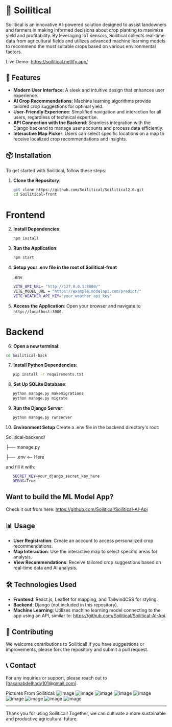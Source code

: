 # 🌱 **Soilitical**

Soilitical is an innovative AI-powered solution designed to assist landowners and farmers in making informed decisions about crop planting to maximize yield and profitability. By leveraging IoT sensors, Soilitical collects real-time data from agricultural fields and utilizes advanced machine learning models to recommend the most suitable crops based on various environmental factors.

Live Demo: https://soilitical.netlify.app/

## 🚀 **Features**

- **Modern User Interface**: A sleek and intuitive design that enhances user experience.
- **AI Crop Recommendations**: Machine learning algorithms provide tailored crop suggestions for optimal yield.
- **User-Friendly Experience**: Simplified navigation and interaction for all users, regardless of technical expertise.
- **API Connection with the Backend**: Seamless integration with the Django backend to manage user accounts and process data efficiently.
- **Interactive Map Picker**: Users can select specific locations on a map to receive localized crop recommendations and insights.

## 📦 **Installation**

To get started with Soilitical, follow these steps:

1. **Clone the Repository**:

   ```bash
   git clone https://github.com/Soilitical/Soilitical2.0.git
   cd Soilitical-front
   ```

# **Frontend**

2. **Install Dependencies**:

   ```bash
   npm install
   ```

3. **Run the Application**:

   ```bash
   npm start
   ```

4. **Setup your .env file in the root of Soilitical-front**

   .env

   ```bash
   VITE_API_URL= "http://127.0.0.1:8000/"
   VITE_MODEL_URL = "https://example.modelapi.com/predict/"
   VITE_WEATHER_API_KEY="your_weather_api_key"
   ```

5. **Access the Application**: Open your browser and navigate to `http://localhost:3000`.

# **Backend**

6. **Open a new terminal**:

```bash
cd Soilitical-back
```

7. **Install Python Dependencies**:

```bash
   pip install -r requirements.txt
```

8. **Set Up SQLite Database**:

```bash
   python manage.py makemigrations
   python manage.py migrate
```

9. **Run the Django Server**:

```bash
   python manage.py runserver
```

10. **Environment Setup**
    Create a .env file in the backend directory's root:

Soilitical-backend/

├── manage.py

├── .env <-- Here

and fill it with:

```bash
   SECRET_KEY=your_django_secret_key_here
   DEBUG=True
```

## **Want to build the ML Model App?**

Check it out from here: https://github.com/Soilitical/Soilitical-AI-Api

## 📊 **Usage**

- **User Registration**: Create an account to access personalized crop recommendations.
- **Map Interaction**: Use the interactive map to select specific areas for analysis.
- **View Recommendations**: Receive tailored crop suggestions based on real-time data and AI analysis.

## 🛠️ **Technologies Used**

- **Frontend**: React.js, Leaflet for mapping, and TailwindCSS for styling.
- **Backend**: Django (not included in this repository).
- **Machine Learning**: Utilizes machine learning model connecting to the app using an API, similar to: https://github.com/Soilitical/Soilitical-AI-Api.

## 🤝 **Contributing**

We welcome contributions to Soilitical! If you have suggestions or improvements, please fork the repository and submit a pull request.

## 📞 **Contact**

For any inquiries or support, please reach out to [hasanabdelhady101@gmail.com].

Pictures From Soilitical:
![image](https://github.com/user-attachments/assets/356962da-dbcc-42f8-b31f-a84590091bb6)
![image](https://github.com/user-attachments/assets/414ae31c-3d81-4247-a427-6e0fbfdcb0e5)
![image](https://github.com/user-attachments/assets/dc53aaad-3940-4169-a958-60ee324040ff)
![image](https://github.com/user-attachments/assets/9dc8a3b5-2985-401a-ac55-cc2ec6061f1b)
![image](https://github.com/user-attachments/assets/a713c28d-b7f8-44d1-988b-33068da66b3e)
![image](https://github.com/user-attachments/assets/042c41d7-7d9a-4a84-995c-e729338b587e)
![image](https://github.com/user-attachments/assets/78557ed9-b8e0-4ed7-9fa8-5705ef3ef39e)
![image](https://github.com/user-attachments/assets/9da3f945-afe2-4b01-a6cd-fb659c3d13b5)
![image](https://github.com/user-attachments/assets/ed0c9f28-17e2-49ee-8045-6ffd7bcaa180)

---

Thank you for using Soilitical! Together, we can cultivate a more sustainable and productive agricultural future.
